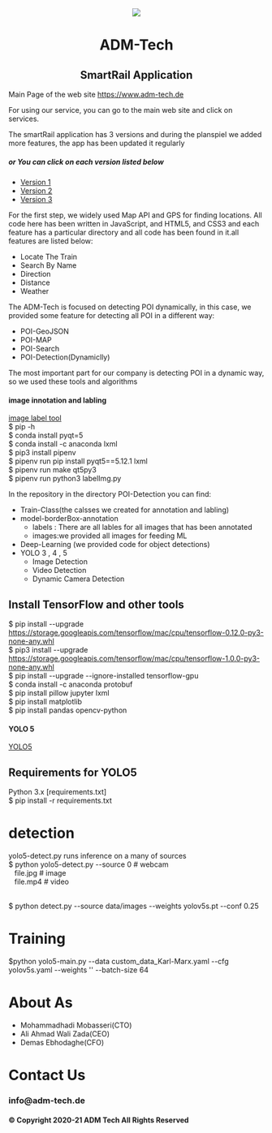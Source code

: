 <div align="center">
  <img src="https://www.adm-tech.de/images/logoadm.png">
</div>
<div align="center">
  <h1><strong>ADM-Tech</strong></h1>
  
  <h2>SmartRail Application</h2>
</div>

<div>
    Main Page of the web site <a href="https://www.adm-tech.de">https://www.adm-tech.de</a>
</div>
<div>
    
<p>For using our service, you can go to the main web site and click on services.</p>
<p>The smartRail application has 3 versions and during the planspiel we added more features,  the app has been updated it regularly</p>

<h5> or You can click on each version listed below</h5>
<ul>
    <li><a href="https://www.adm-tech.de/v1">Version 1</a></li>
    <li><a href="https://www.adm-tech.de/v2">Version 2</a></li>
    <li><a href="https://www.adm-tech.de/v3">Version 3</a></li>
</ul>
</div>
<div>
    <p>For the first step, we widely used Map API and GPS for finding locations. All code here has been written in JavaScript, and HTML5, and CSS3 and each feature has a particular directory and all code has been found in it.all features are listed below:</p>
    <ul>
    <li>Locate The Train</li>
    <li>Search By Name</li>
    <li>Direction</li>
    <li>Distance</li>
    <li>Weather</li>
</ul>
</div>
<div>
    <p>The ADM-Tech is focused on detecting POI dynamically, in this case, we provided some feature for detecting all POI in a different way:</p>
    <ul>
    <li>POI-GeoJSON</li>
    <li>POI-MAP</li>
    <li>POI-Search</li>
    <li>POI-Detection(Dynamiclly)</li>
    </ul>
</div>
<div>
    <p>The most important part for our company is detecting POI in a dynamic way, so we used these tools and algorithms</p>
    <h4>image innotation and labling</h4>
    <a href="https://github.com/tzutalin/labelImg">image label tool</a>
    <div>
    $ pip -h <br>
    $ conda install pyqt=5 <br>
    $ conda install -c anaconda lxml <br>
    $ pip3 install pipenv <br>
    $ pipenv run pip install pyqt5==5.12.1 lxml <br>
    $ pipenv run make qt5py3 <br>
    $ pipenv run python3 labelImg.py <br>
    </div>
    <p>In the repository in the directory POI-Detection you can find:</p>
    <ul>
    <li>Train-Class(the calsses we created for annotation and labling)</li>
    <li>model-borderBox-annotation
     <ul>
     <li>labels : There are all lables for all images that has been annotated</li>
     <li>images:we provided all images for feeding ML</li>
     </ul>
    </li>
    <li>Deep-Learning (we provided code for object detections)</li>
    <li>YOLO 3 , 4 , 5
    <ul>
     <li>Image Detection</li>
     <li>Video Detection</li>
     <li>Dynamic Camera Detection</li>
     </ul>
     </li>
    </ul>
</div>
<div>
    <h2>Install TensorFlow and other tools</h2>
  
$ pip install --upgrade https://storage.googleapis.com/tensorflow/mac/cpu/tensorflow-0.12.0-py3-none-any.whl <br>
$ pip3 install --upgrade https://storage.googleapis.com/tensorflow/mac/cpu/tensorflow-1.0.0-py3-none-any.whl <br>
$ pip install --upgrade --ignore-installed tensorflow-gpu <br>
$ conda install -c anaconda protobuf <br>
$ pip install pillow jupyter lxml <br>
$ pip install matplotlib <br>
$ pip install pandas opencv-python <br>
    
</div>

<div>
    
<h4>YOLO 5</h4>
<a href="https://github.com/ultralytics/yolov5">YOLO5</a>
<h2>Requirements for YOLO5</h2>

<p>Python 3.x  [requirements.txt] <br>
$ pip install -r requirements.txt
</p>

</div>

<div>
    
<h1>detection</h1>
<p>
yolo5-detect.py runs inference on a many of sources <br>
$ python yolo5-detect.py --source 0  # webcam <br>
               &nbsp;&nbsp;            file.jpg  # image <br>
               &nbsp;&nbsp;             file.mp4  # video 
</p>
<br>
$ python detect.py --source data/images --weights yolov5s.pt --conf 0.25                        

</div>

<div>
<h1>Training</h1>
                      
$python yolo5-main.py --data custom_data_Karl-Marx.yaml --cfg yolov5s.yaml --weights '' --batch-size 64
</div>

<div>
<h1>About As</h1>
                      
<ul>
    <li>Mohammadhadi Mobasseri(CTO)</li>
    <li>Ali Ahmad Wali Zada(CEO)</li>
    <li>Demas Ebhodaghe(CFO)</li>
</ul>
</div>
<div>
<h1>Contact Us</h1>
                      
<h3>info@adm-tech.de</h3>
<h4>© Copyright 2020-21  ADM Tech All Rights Reserved</h4>
</div>
 
